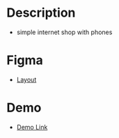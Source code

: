 # Description
- simple internet shop with phones

# Figma
- [Layout](https://www.figma.com/file/uEetgWenSRxk9jgiym6Yzp/Phone-catalog-redesign?type=design&node-id=1-2&mode=design&t=crMhg5A05gRbcy3P-0)

# Demo
- [Demo Link]()
